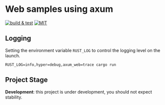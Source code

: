 # Web samples using axum

[![build & test](https://github.com/sheroz/axum-web/actions/workflows/ci.yml/badge.svg)](https://github.com/sheroz/axum-web/actions/workflows/ci.yml)
[![MIT](https://img.shields.io/github/license/sheroz/axum-web)](https://github.com/sheroz/axum-web/tree/main/LICENSE)

## Logging

Setting the environment variable `RUST_LOG` to control the logging level on the launch.

```text
RUST_LOG=info,hyper=debug,axum_web=trace cargo run
```

## Project Stage

**Development**: this project is under development, you should not expect stability.
